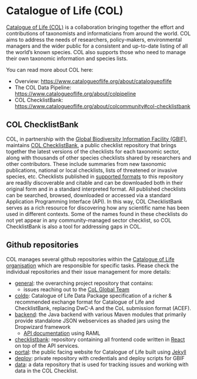 # Catalogue of Life (COL)


[Catalogue of Life (COL)](http://www.catalogueoflife.org/) is a collaboration bringing together the effort and contributions of taxonomists and informaticians from around the world. COL aims to address the needs of researchers, policy-makers, environmental managers and the wider public for a consistent and up-to-date listing of all the world’s known species. COL also supports those who need to manage their own taxonomic information and species lists.

You can read more about COL here:

 - Overview: https://www.catalogueoflife.org/about/catalogueoflife
 - The COL Data Pipeline: https://www.catalogueoflife.org/about/colpipeline
 - COL ChecklistBank: https://www.catalogueoflife.org/about/colcommunity#col-checklistbank


## COL ChecklistBank

COL, in partnership with the [Global Biodiversity Information Facility (GBIF)](https://www.gbif.org), maintains [COL ChecklistBank](https://data.catalogueoflife.org), a public checklist repository that brings together the latest versions of the checklists for each taxonomic sector, along with thousands of other species checklists shared by researchers and other contributors. These include summaries from new taxonomic publications, national or local checklists, lists of threatened or invasive species, etc. Checklists published in [supported formats](docs/DATA-FORMATS.md) to this repository are readily discoverable and citable and can be downloaded both in their original form and in a standard interpreted format. All published checklists can be searched, browsed, downloaded or accessed via a standard Application Programming Interface (API). In this way, COL ChecklistBank serves as a rich resource for discovering how any scientific name has been used in different contexts. Some of the names found in these checklists do not yet appear in any community-managed sector checklist, so COL ChecklistBank is also a tool for addressing gaps in COL.


##  Github repositories

COL manages several github repositories within the [Catalogue of Life organisation](https://github.com/catalogueOfLife) which are responsible for specific tasks.
Please check the individual repositories and their issue management for more details:

 - [general](https://github.com/CatalogueOfLife/general): the overarching project repository that contains:
    - issues reaching out to the [CoL Global Team](https://github.com/CatalogueOfLife/general/issues?q=is%3Aissue+is%3Aopen+label%3A%22Global+Team%22)
 - [coldp](https://github.com/CatalogueOfLife/coldp): Catalogue of Life Data Package specification of a richer & recommended exchange format for Catalogue of Life and ChecklistBank, replacing DwC-A and the CoL submission format (ACEF).
 - [backend](https://github.com/CatalogueOfLife/backend): the Java backend with various Maven modules that primarily provide standalone JSON webservices as shaded jars using the Dropwizard framework
    - [API documentation](https://sp2000.github.io/colplus/api/api.html) using RAML
 - [checklistbank](https://github.com/CatalogueOfLife/checklistbank): repository containing all frontend code written in [React](https://reactjs.org/) on top of the API services.
 - [portal](https://github.com/CatalogueOfLife/portal): the public facing website for Catalogue of Life built using [Jekyll](https://jekyllrb.com/)
 - [deploy](https://github.com/CatalogueOfLife/deploy): private repository with credentials and deploy scripts for GBIF
 - [data](https://github.com/CatalogueOfLife/data): a data repository that is used for tracking issues and working with data in the COL Checklist.
